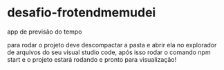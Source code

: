 # desafio-frotendmemudei
app de previsão do tempo

para rodar o projeto deve descompactar a pasta e abrir ela no explorador de arquivos do seu visual studio code, após isso rodar o comando npm start e o projeto estará rodando e pronto para visualização!
